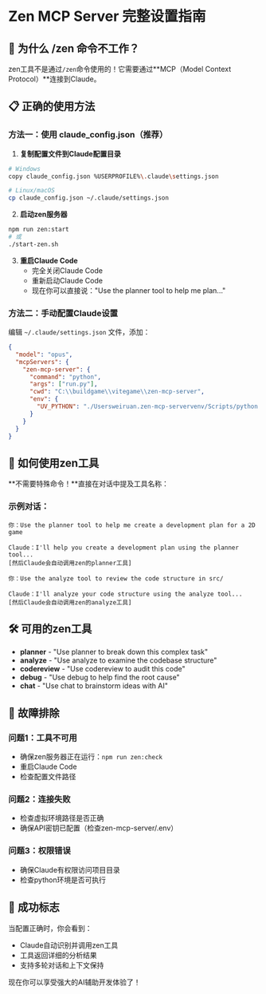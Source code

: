 # Zen MCP Server 完整设置指南

## 🚨 为什么 /zen 命令不工作？

zen工具不是通过`/zen`命令使用的！它需要通过**MCP（Model Context Protocol）**连接到Claude。

## 📋 正确的使用方法

### 方法一：使用 claude_config.json（推荐）

1. **复制配置文件到Claude配置目录**

```bash
# Windows
copy claude_config.json %USERPROFILE%\.claude\settings.json

# Linux/macOS
cp claude_config.json ~/.claude/settings.json
```

2. **启动zen服务器**

```bash
npm run zen:start
# 或
./start-zen.sh
```

3. **重启Claude Code**
   - 完全关闭Claude Code
   - 重新启动Claude Code
   - 现在你可以直接说："Use the planner tool to help me plan..."

### 方法二：手动配置Claude设置

编辑 `~/.claude/settings.json` 文件，添加：

```json
{
  "model": "opus",
  "mcpServers": {
    "zen-mcp-server": {
      "command": "python",
      "args": ["run.py"],
      "cwd": "C:\\buildgame\\vitegame\\zen-mcp-server",
      "env": {
        "UV_PYTHON": "./Usersweiruan.zen-mcp-servervenv/Scripts/python.exe"
      }
    }
  }
}
```

## 🎯 如何使用zen工具

**不需要特殊命令！**直接在对话中提及工具名称：

### 示例对话：

```
你：Use the planner tool to help me create a development plan for a 2D game

Claude：I'll help you create a development plan using the planner tool...
[然后Claude会自动调用zen的planner工具]
```

```
你：Use the analyze tool to review the code structure in src/

Claude：I'll analyze your code structure using the analyze tool...
[然后Claude会自动调用zen的analyze工具]
```

## 🛠️ 可用的zen工具

- **planner** - "Use planner to break down this complex task"
- **analyze** - "Use analyze to examine the codebase structure"
- **codereview** - "Use codereview to audit this code"
- **debug** - "Use debug to help find the root cause"
- **chat** - "Use chat to brainstorm ideas with AI"

## 🔧 故障排除

### 问题1：工具不可用

- 确保zen服务器正在运行：`npm run zen:check`
- 重启Claude Code
- 检查配置文件路径

### 问题2：连接失败

- 检查虚拟环境路径是否正确
- 确保API密钥已配置（检查zen-mcp-server/.env）

### 问题3：权限错误

- 确保Claude有权限访问项目目录
- 检查python环境是否可执行

## 🎉 成功标志

当配置正确时，你会看到：

- Claude自动识别并调用zen工具
- 工具返回详细的分析结果
- 支持多轮对话和上下文保持

现在你可以享受强大的AI辅助开发体验了！
